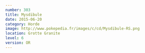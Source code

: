 ```yaml
---
number: 303
title: Mysdibule
date: 2015-06-20
category: Horde
image: http://www.pokepedia.fr/images/c/cd/Mysdibule-RS.png
location: Grotte Granite
level: 6
version: OR
---
```

